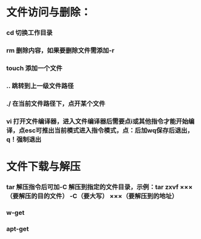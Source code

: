 
# 文件访问与删除：
### cd 切换工作目录
### rm 删除内容，如果要删除文件需添加-r
### touch 添加一个文件
### .. 跳转到上一级文件路径
### ./ 在当前文件路径下，点开某个文件
### vi 打开文件编译器，进入文件编译器后需要点i或其他指令才能开始编译，点esc可推出当前模式进入指令模式，点：后加wq保存后退出，q！强制退出
# 文件下载与解压
### tar 解压指令后可加-C 解压到指定的文件目录，示例：tar zxvf ×××（要解压的目的文件） -C（要大写） ×××（要解压到的地址）
### w-get 
### apt-get 
